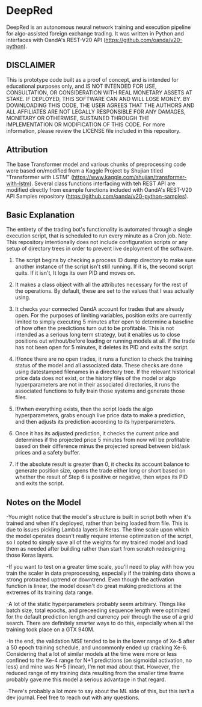 # DeepRed

DeepRed is an autonomous neural network training and execution pipeline for algo-assisted foreign exchange trading. It was written in Python and interfaces with OandA's REST-V20 API (https://github.com/oanda/v20-python).

## DISCLAIMER
This is prototype code built as a proof of concept, and is intended for educational purposes only, and IS NOT INTENDED FOR USE, CONSULTATION, OR CONSIDERATION WITH REAL MONETARY ASSETS AT STAKE. IF DEPLOYED, THIS SOFTWARE CAN AND WILL LOSE MONEY. BY DOWNLOADING THIS CODE, THE USER AGREES THAT THE AUTHORS AND ALL AFFILIATES ARE NOT LEGALLY RESPONSIBLE FOR ANY DAMAGES, MONETARY OR OTHERWISE, SUSTAINED THROUGH THE IMPLEMENTATION OR MODIFICATION OF THIS CODE. For more information, please review the LICENSE file included in this repository.

## Attribution
The base Transformer model and various chunks of preprocessing code were based on/modified from a Kaggle Project by Shujian titled "Transformer with LSTM" (https://www.kaggle.com/shujian/transformer-with-lstm). Several class functions interfacing with teh REST API are modified directly from example functions included with OandA's REST-V20 API Samples repository (https://github.com/oanda/v20-python-samples).

## Basic Explanation
The entirety of the trading bot's functionality is automated through a single execution script, that is scheduled to run every minute as a Cron job.
Note: This repository intentionally does not include configuration scripts or any setup of directory trees in order to prevent live deployment of the software.

1) The script begins by checking a process ID dump directory to make sure another instance of the script isn't still running. If it is, the second script quits. If it isn't, It logs its own PID and moves on.

2) It makes a class object with all the attributes necessary for the rest of the operations. By default, these are set to the values that I was actually using.

3) It checks your connected OandA account for trades that are already open. For the purposes of limiting variables, position exits are currently limited to simply executing 5 minutes after open to determine a baseline of how often the predictions turn out to be profitable. This is not intended as a serious long term strategy, but it enables us to close positions out without/before loading or running models at all. If the trade has not been open for 5 minutes, it deletes its PID and exits the script.

4) If/once there are no open trades, it runs a function to check the training status of the model and all associated data. These checks are done using datestamped filenames in a directory tree. If the relevant historical price data does not exist, or the history files of the model or algo hyperparameters are not in their associated directories, it runs the associated functions to fully train those systems and generate those files.

5) If/when everything exists, then the script loads the algo hyperparameters, grabs enough live price data to make a prediction, and then adjusts its prediction according to its hyperparameters.

6) Once it has its adjusted prediction, it checks the current price and determines if the projected price 5 minutes from now will be profitable based on their difference minus the projected spread between bid/ask prices and a safety buffer.

7) If the absolute result is greater than 0, it checks its account balance to generate position size, opens the trade either long or short based on whether the result of Step 6 is positive or negative, then wipes its PID and exits the script.

## Notes on the Model

-You might notice that the model's structure is built in script both when it's trained and when it's deployed, rather than being loaded from file. This is due to issues pickling Lambda layers in Keras. The time scale upon which the model operates doesn't really require intense optimization of the script, so I opted to simply save all of the weights for my trained model and load them as needed after building rather than start from scratch redesigning those Keras layers.

-If you want to test on a greater time scale, you'll need to play with how you train the scaler in data preprocessing, especially if the training data shows a strong protracted uptrend or downtrend. Even though the activation function is linear, the model doesn't do great making predictions at the extremes of its training data range. 

-A lot of the static hyperparameters probably seem arbitrary. Things like batch size, total epochs, and preceeding sequence length were optimized for the default prediction length and currency peir through the use of a grid search. There are definitely smarter ways to do this, especially when all the training took place on a GTX 940M.

-In the end, the validation MSE tended to be in the lower range of Xe-5 after a 50 epoch training schedule, and uncommonly ended up cracking Xe-6. Considering that a lot of similar models at the time were more or less confined to the Xe-4 range for N+1 predictions (on sigmoidal activation, no less) and mine was N+5 (linear), I'm not mad about that. However, the reduced range of my training data resulting from the smaller time frame probably gave me this model a serious advantage in that regard.

-There's probably a lot more to say about the ML side of this, but this isn't a dev journal. Feel free to reach out with any questions.
